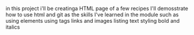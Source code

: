 in this project i'll be creatinga HTML page of a few recipes
I'll demosstrate how to use html and git as the skills I've learned in the module such as 
using elements
using tags
links and images
listing
text styling bold and italics